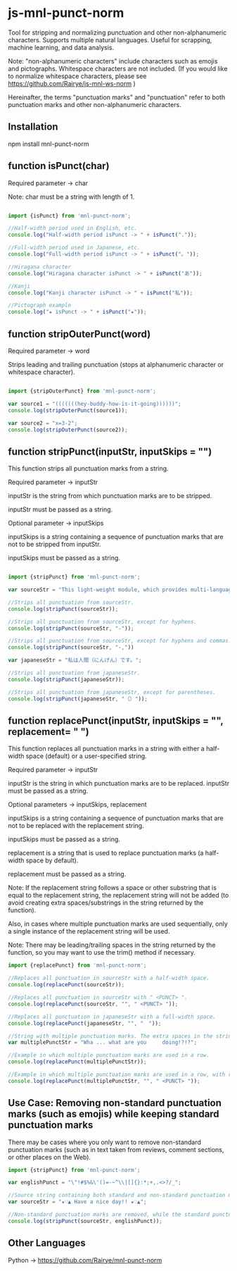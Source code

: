 # js-mnl-punct-norm

Tool for stripping and normalizing punctuation and other non-alphanumeric characters. Supports multiple natural languages. Useful for scrapping, machine learning, and data analysis.

Note: "non-alphanumeric characters" include characters such as emojis and pictographs. Whitespace characters are not included. (If you would like to normalize whitespace characters, please see https://github.com/Rairye/js-mnl-ws-norm ) 

Hereinafter, the terms "punctuation marks" and "punctuation" refer to both punctuation marks and other non-alphanumeric characters.

## Installation

npm install mnl-punct-norm

## function isPunct(char)

Required parameter -> char

Note: char must be a string with length of 1.

```javascript

import {isPunct} from 'mnl-punct-norm';

//Half-width period used in English, etc.
console.log("Half-width period isPunct -> " + isPunct("."));

//Full-width period used in Japanese, etc.
console.log("Full-width period isPunct -> " + isPunct("。"));

//Hiragana character
console.log("Hiragana character isPunct -> " + isPunct("あ"));

//Kanji
console.log("Kanji character isPunct -> " + isPunct("私"));

//Pictograph example
console.log("★ isPunct -> " + isPunct("★"));
```

## function stripOuterPunct(word)

 Required parameter -> word
 
 Strips leading and trailing punctuation (stops at alphanumeric character or whitespace character).
 
 ```javascript

import {stripOuterPunct} from 'mnl-punct-norm';

var source1 = "(((((((hey-buddy-how-is-it-going))))))";
console.log(stripOuterPunct(source1));

var source2 = "x=3-2";
console.log(stripOuterPunct(source2));

```

## function stripPunct(inputStr, inputSkips = "")

This function strips all punctuation marks from a string.

Required parameter -> inputStr

inputStr is the string from which punctuation marks are to be stripped.

inputStr must be passed as a string.

Optional parameter -> inputSkips

inputSkips is a string containing a sequence of punctuation marks that are not to be stripped from inputStr. 

inputSkips must be passed as a string. 

```javascript

import {stripPunct} from 'mnl-punct-norm';

var sourceStr = "This light-weight module, which provides multi-language support, normalizes punctuation in strings.";

//Strips all punctuation from sourceStr.
console.log(stripPunct(sourceStr));

//Strips all punctuation from sourceStr, except for hyphens.
console.log(stripPunct(sourceStr, "-"));

//Strips all punctuation from sourceStr, except for hyphens and commas.
console.log(stripPunct(sourceStr, "-,"))

var japaneseStr = "私は人間（にんげん）です。";

//Strips all punctuation from japaneseStr.
console.log(stripPunct(japaneseStr));

//Strips all punctuation from japaneseStr, except for parentheses.
console.log(stripPunct(japaneseStr, "（）"));

```

## function replacePunct(inputStr, inputSkips = "", replacement= " ")

This function replaces all punctuation marks in a string with either a half-width space (default) or a user-specified string.

Required parameter -> inputStr

inputStr is the string in which punctuation marks are to be replaced. inputStr must be passed as a string.

Optional parameters -> inputSkips, replacement

inputSkips is a string containing a sequence of punctuation marks that are not to be replaced with the replacement string. 

inputSkips must be passed as a string. 

replacement is a string that is used to replace punctuation marks (a half-width space by default). 

replacement must be passed as a string. 

Note: If the replacement string follows a space or other substring that is equal to the replacement string, the replacement string will not be added (to avoid creating extra spaces/substrings in the string returned by the function). 

Also, in cases where multiple punctuation marks are used sequentially, only a single instance of the replacement string will be used.

Note: There may be leading/trailing spaces in the string returned by the function, so you may want to use the trim() method if necessary.

```javascript
import {replacePunct} from 'mnl-punct-norm';

//Replaces all punctuation in sourceStr with a half-width space.
console.log(replacePunct(sourceStr));

//Replaces all punctuation in sourceStr with " <PUNCT> ".
console.log(replacePunct(sourceStr, "", " <PUNCT> "));

//Replaces all punctuation in japaneseStr with a full-width space.
console.log(replacePunct(japaneseStr, "", "　"));

//String with multiple punctuation marks. The extra spaces in the string are not normalized by the function.
var multiplePunctStr = "Wha ... what are you     doing!?!?";

//Example in which multiple punctuation marks are used in a row.
console.log(replacePunct(multiplePunctStr));

//Example in which multiple punctuation marks are used in a row, with replacement passed as " <PUNCT> ".
console.log(replacePunct(multiplePunctStr, "", " <PUNCT> "));
```

## Use Case: Removing non-standard punctuation marks (such as emojis) while keeping standard punctuation marks

There may be cases where you only want to remove non-standard punctuation marks (such as in text taken from reviews, comment sections, or other places on the Web).

```javascript
import {stripPunct} from 'mnl-punct-norm';

var englishPunct = "\"!#$%&\'()=-~^\\|[]{}:*;+,.<>?/_";

//Source string containing both standard and non-standard punctuation marks.
var sourceStr = "★♡▲ Have a nice day!! ★♡▲";

//Non-standard punctuation marks are removed, while the standard punctuation marks remain.
console.log(stripPunct(sourceStr, englishPunct));

```

## Other Languages

Python -> https://github.com/Rairye/mnl-punct-norm
